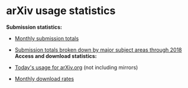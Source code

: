 arXiv usage statistics
======================

**Submission statistics:**

-   [Monthly submission
    totals](/stats/monthly_submissions)
-   [Submission totals broken down by major subject areas through
    2018](2018_by_area/index) 
**Access and download statistics:**

-   [Today's usage for arXiv.org](/stats/today) (not
    including mirrors)
-   [Monthly download rates](/stats/monthly_downloads)
